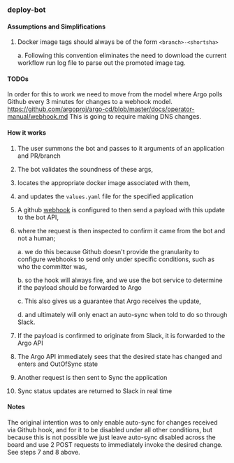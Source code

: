### deploy-bot

#### Assumptions and Simplifications

1. Docker image tags should always be of the form `<branch>-<shortsha>`

	a.  Following this convention eliminates the need to download the current workflow run log file to parse out the promoted image tag.


#### TODOs

In order for this to work we need to move from the model where Argo polls Github every 3 minutes for changes to a webhook model.
https://github.com/argoproj/argo-cd/blob/master/docs/operator-manual/webhook.md
This is going to require making DNS changes.


#### How it works

1. The user summons the bot and passes to it arguments of an application and PR/branch
2. The bot validates the soundness of these args, 
3. locates the appropriate docker image associated with them, 
4. and updates the `values.yaml` file for the specified application
5. A github [webhook](https://github.com/capco-ea/gitops-testing/settings/hooks/333359890) is configured to then send a payload with this update to the bot API, 
6. where the request is then inspected to confirm it came from the bot and not a human;

	a. we do this because Github doesn't provide the granularity to configure webhooks to send only under specific conditions, such as who the committer was, 

	b. so the hook will always fire, and we use the bot service to determine if the payload should be forwarded to Argo

	c. This also gives us a guarantee that Argo receives the update,

	d. and ultimately will only enact an auto-sync when told to do so through Slack.

7.  If the payload is confirmed to originate from Slack, it is forwarded to the Argo API
8.  The Argo API immediately sees that the desired state has changed and enters and OutOfSync state
9.  Another request is then sent to Sync the application
10. Sync status updates are returned to Slack in real time


#### Notes

The original intention was to only enable auto-sync for changes received via Github hook, and for it to be disabled
under all other conditions, but because this is not possible we just leave auto-sync disabled across the board and use 2 POST
requests to immediately invoke the desired change.  See steps 7 and 8 above.
